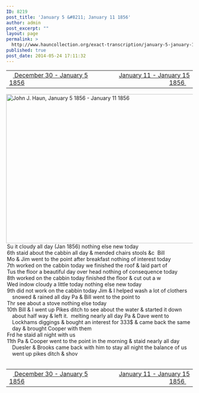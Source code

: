 ```yaml
---
ID: 8219
post_title: 'January 5 &#8211; January 11 1856'
author: admin
post_excerpt: ""
layout: page
permalink: >
  http://www.hauncollection.org/exact-transcription/january-5-january-11-1856/
published: true
post_date: 2014-05-24 17:11:32
---
```

<table style="width: 100%;" align="center">
<tbody>
<tr>
<td width="50%"><a title="December 30 – January 5 1856" href="http://www.hauncollection.org/version-2/version-ii-series-i/december-30-january-5-1856/"><img src="https://lh3.googleusercontent.com/-EFJpxxNiPNw/VqgtWBCZrMI/AAAAAAAAAFU/WfY4lPFWWkg/s800-Ic42/Soeb-Plain-Arrows-8-10px.png" alt="" width="10" height="10" /> December 30 - January 5 1856</a></td>
<td style="text-align: right;"><a title="January 11 – January 15 1856" href="http://www.hauncollection.org/version-2/version-ii-series-i/january-11-january-15-1856/"> January 11 - January 15 1856 <img src="https://lh3.googleusercontent.com/-67k0cYlpXHw/VqgtWKz1MXI/AAAAAAAAAFU/k9PW_Piyurk/s800-Ic42/Soeb-Plain-Arrows-5-10px.png" alt="" width="10" height="10" /></a></td>
</tr>
</tbody>
</table>
<a href="http://www.hauncollection.org/wp-content/uploads/John Haun/JJH_137_January 5 1856 - January 11 1856.JPG" target="_blank" rel="noopener"><img class="alignnone wp-image-2366 size-large" src="http://www.hauncollection.org/wp-content/uploads/John Haun/JJH_137_January 5 1856 - January 11 1856-1024x682.jpg" alt="John J. Haun, January 5 1856 - January 11 1856" width="604" height="402" /></a>
<div style="text-indent: -1em; padding-left: 16px;">Su it cloudy all day (Jan 1856) nothing else new today</div>
<div style="text-indent: -1em; padding-left: 16px;">6th staid about the cabbin all day &amp; mended chairs stools &amp;c  Bill</div>
<div style="text-indent: -1em; padding-left: 16px;">Mo &amp; Jim went to the point after breakfast nothing of interest today</div>
<div style="text-indent: -1em; padding-left: 16px;">7th worked on the cabbin today we finished the roof &amp; laid part of</div>
<div style="text-indent: -1em; padding-left: 16px;">Tus the floor a beautiful day over head nothing of consequence today</div>
<div style="text-indent: -1em; padding-left: 16px;">8th worked on the cabbin today finished the floor &amp; cut out a w</div>
<div style="text-indent: -1em; padding-left: 16px;">Wed indow cloudy a little today nothing else new today</div>
<div style="text-indent: -1em; padding-left: 16px;">9th did not work on the cabbin today Jim &amp; I helped wash a lot
of clothers snowed &amp; rained all day Pa &amp; Bill went to the point to</div>
<div style="text-indent: -1em; padding-left: 16px;">Thr see about a stove nothing else today</div>
<div style="text-indent: -1em; padding-left: 16px;">10th Bill &amp; I went up Pikes ditch to see about the water &amp; started
it down about half way &amp; left it.  melting nearly all day Pa &amp;
Dave went to Lockhams diggings &amp; bought an interest for
333$ &amp; came back the same day &amp; brought Cooper with them</div>
<div style="text-indent: -1em; padding-left: 16px;">Frd he staid all night with us</div>
<div style="text-indent: -1em; padding-left: 16px;">11th Pa &amp; Cooper went to the point in the morning &amp; staid nearly
all day Duesler &amp; Brooks came back with him to stay
all night the balance of us went up pikes ditch &amp; shov</div>
&nbsp;
<table style="width: 100%;" align="center">
<tbody>
<tr>
<td width="50%"><a title="December 30 – January 5 1856" href="http://www.hauncollection.org/version-2/version-ii-series-i/december-30-january-5-1856/"><img src="https://lh3.googleusercontent.com/-EFJpxxNiPNw/VqgtWBCZrMI/AAAAAAAAAFU/WfY4lPFWWkg/s800-Ic42/Soeb-Plain-Arrows-8-10px.png" alt="" width="10" height="10" /> December 30 - January 5 1856</a></td>
<td style="text-align: right;"><a title="January 11 – January 15 1856" href="http://www.hauncollection.org/version-2/version-ii-series-i/january-11-january-15-1856/"> January 11 - January 15 1856 <img src="https://lh3.googleusercontent.com/-67k0cYlpXHw/VqgtWKz1MXI/AAAAAAAAAFU/k9PW_Piyurk/s800-Ic42/Soeb-Plain-Arrows-5-10px.png" alt="" width="10" height="10" /></a></td>
</tr>
</tbody>
</table>